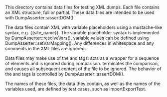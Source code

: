 This directory contains data files for testing XML dumps. Each file contains an XML structure, full or partial. These data files are intended to be used with DumpAsserter::assertDOM().

The data files contain XML with variable placeholders using a mustache-like syntax, e.g. {{site\_name}}. The variable placeholder syntax is implemented by DumpAsserter::resolveVars(), variable values can be defined using DumpAsserter::setVarMapping(). Any differences in whitespace and any comments in the XML files are ignored.

Data files may make use of the and tags: acts as a wrapper for a sequence of elements and is ignored during comparison. terminates the comparison, and causes all subsequent content of the file to be ignored. The behavior of the and tags is controlled by DumpAsserter::assertDOM().

The names of these files, the data they contain, as well as the names of the variables used, are defined by test cases, such as ImportExportTest.

